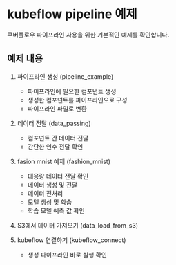 # kubeflow pipeline 예제

쿠버플로우 파이프라인 사용을 위한 기본적인 예제를 확인합니다.

## 예제 내용

1. 파이프라인 생성 (pipeline_example)
    - 파이프라인에 필요한 컴포넌트 생성
    - 생성한 컴포넌트를 파이프라인으로 구성
    - 파이프라인 파일로 변환

2. 데이터 전달 (data_passing)
    - 컴포넌트 간 데이터 전달
    - 간단한 인수 전달 확인
   
3. fasion mnist 예제 (fashion_mnist)
    - 대용량 데이터 전달 확인
    - 데이터 생성 및 전달
    - 데이터 전처리
    - 모델 생성 및 학습
    - 학습 모델 예측 값 확인
   
4. S3에서 데이터 가져오기 (data_load_from_s3)
5. kubeflow 연결하기 (kubeflow_connect)
    - 생성 파이프라인 바로 실행 확인
